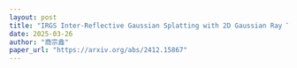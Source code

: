 ```yaml
---
layout: post
title: "IRGS Inter-Reflective Gaussian Splatting with 2D Gaussian Ray Tracing"
date: 2025-03-26
author: "商宗鑫"
paper_url: "https://arxiv.org/abs/2412.15867"
---
```

